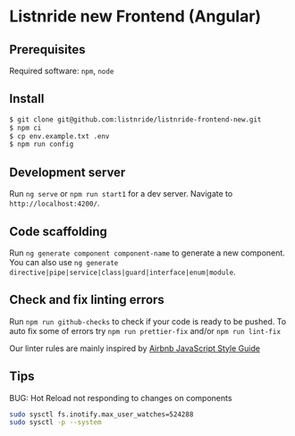 # Listnride new Frontend (Angular)

## Prerequisites
Required software: `npm`, `node`

## Install
```bash
$ git clone git@github.com:listnride/listnride-frontend-new.git
$ npm ci
$ cp env.example.txt .env
$ npm run config
```

## Development server

Run `ng serve` or `npm run start1` for a dev server. Navigate to `http://localhost:4200/`.

## Code scaffolding

Run `ng generate component component-name` to generate a new component. You can also use `ng generate directive|pipe|service|class|guard|interface|enum|module`.

## Check and fix linting errors

Run `npm run github-checks` to check if your code is ready to be pushed. 
To auto fix some of errors try `npm run prettier-fix` and/or `npm run lint-fix`

Our linter rules are mainly inspired by [Airbnb JavaScript Style Guide](https://github.com/airbnb/javascript)

## Tips


BUG: Hot Reload not responding to changes on components
```bash
sudo sysctl fs.inotify.max_user_watches=524288
sudo sysctl -p --system
```
